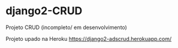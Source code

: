# django2-CRUD

Projeto CRUD
(incompleto/ em desenvolvimento)

Projeto upado na Heroku https://django2-adscrud.herokuapp.com/
